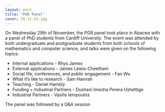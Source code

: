 ```yaml
---
layout: post
title: "PGR Panel"
cover: 29-11-23.jpg
---
```

On Wednesday 29th of November, the PGR panel took place in Abacws with a panel of PhD students from Cardiff University. The event was attended by both undergraduate and postgraduate students from both schools of mathematics and computer science, and talks were given on the following topics:

* Internal applications - Rhys James
* External applications - James Lewis-Cheetham
* Social life, conferences, and public engagement - Fan Wu
* What it’s like to research - Sam Hannah
* Teaching - Daniel Hambly
* Funding + Industrial Partners - Dushani Imesha Perera Ushettige
* Industrial Partners - Vasilis Ieropoulos

The panel was followed by a Q&A session
